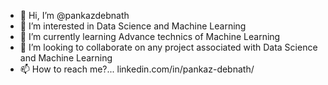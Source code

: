 - 👋 Hi, I’m @pankazdebnath
- 👀 I’m interested in Data Science and Machine Learning
- 🌱 I’m currently learning Advance technics of Machine Learning
- 💞️ I’m looking to collaborate on any project associated with Data Science and Machine Learning
- 📫 How to reach me?... linkedin.com/in/pankaz-debnath/

<!---
pankazdebnath/pankazdebnath is a ✨ special ✨ repository because its `README.md` (this file) appears on your GitHub profile.
You can click the Preview link to take a look at your changes.
--->
